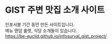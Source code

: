 # GIST 주변 맛집 소개 사이트
인포서블 기간 동안 만든 사이트입니다.<br>
메뉴 랜덤 룰렛, 식당 소개들이 있습니다.<br>
https://be-euclid.github.io/infosurval_gist_project/
